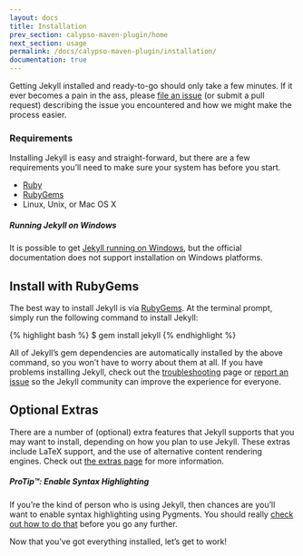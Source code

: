 ```yaml
---
layout: docs
title: Installation
prev_section: calypso-maven-plugin/home
next_section: usage
permalink: /docs/calypso-maven-plugin/installation/
documentation: true
---
```


Getting Jekyll installed and ready-to-go should only take a few minutes. If it
ever becomes a pain in the ass, please [file an
issue](https://github.com/mojombo/jekyll/issues/new) (or submit a pull request)
describing the issue you encountered and how we might make the process easier.

### Requirements

Installing Jekyll is easy and straight-forward, but there are a few requirements
you’ll need to make sure your system has before you start.

- [Ruby](http://www.ruby-lang.org/en/downloads/)
- [RubyGems](http://rubygems.org/pages/download)
- Linux, Unix, or Mac OS X

<div class="note info">
  <h5>Running Jekyll on Windows</h5>
  <p>
    It is possible to get
    <a href="http://www.madhur.co.in/blog/2011/09/01/runningjekyllwindows.html">
    Jekyll running on Windows</a>, but the official documentation does not
    support installation on Windows platforms.
  </p>
</div>

## Install with RubyGems

The best way to install Jekyll is via
[RubyGems](http://docs.rubygems.org/read/chapter/3). At the terminal prompt,
simply run the following command to install Jekyll:

{% highlight bash %}
$ gem install jekyll
{% endhighlight %}

All of Jekyll’s gem dependencies are automatically installed by the above
command, so you won’t have to worry about them at all. If you have problems
installing Jekyll, check out the [troubleshooting](../troubleshooting) page or
[report an issue](https://github.com/mojombo/jekyll/issues/new) so the Jekyll
community can improve the experience for everyone.

## Optional Extras

There are a number of (optional) extra features that Jekyll supports that you
may want to install, depending on how you plan to use Jekyll. These extras
include LaTeX support, and the use of alternative content rendering engines.
Check out [the extras page](../extras) for more information.

<div class="note">
  <h5>ProTip™: Enable Syntax Highlighting</h5>
  <p>
    If you’re the kind of person who is using Jekyll, then chances are you’ll
    want to enable syntax highlighting using Pygments. You should really
    <a href="../extras">check out how to do that</a> before you go any further.
  </p>
</div>

Now that you’ve got everything installed, let’s get to work!
